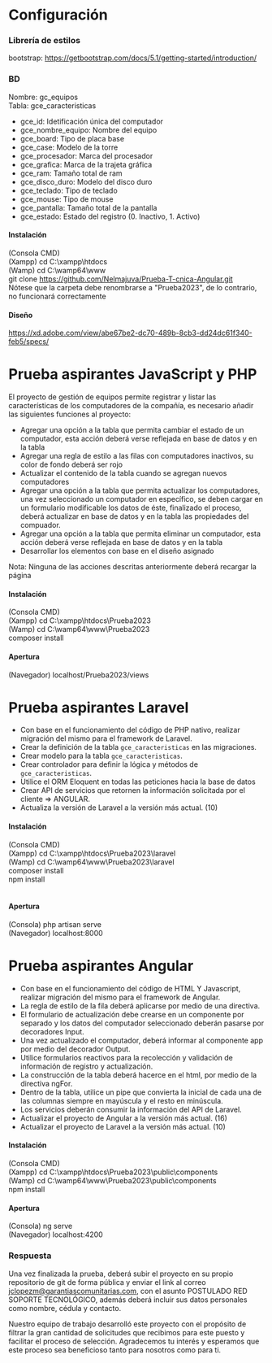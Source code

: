 # Configuración

### Librería de estilos

bootstrap: https://getbootstrap.com/docs/5.1/getting-started/introduction/

### BD

Nombre: gc_equipos <br>
Tabla: gce_caracteristicas

- gce_id: Idetificación única del computador
- gce_nombre_equipo: Nombre del equipo
- gce_board: Tipo de placa base
- gce_case: Modelo de la torre
- gce_procesador: Marca del procesador
- gce_grafica: Marca de la trajeta gráfica
- gce_ram: Tamaño total de ram
- gce_disco_duro: Modelo del disco duro
- gce_teclado: Tipo de teclado
- gce_mouse: Tipo de mouse
- gce_pantalla: Tamaño total de la pantalla
- gce_estado: Estado del registro (0. Inactivo, 1. Activo)

#### Instalación

(Consola CMD) <br>
(Xampp) cd C:\xampp\htdocs <br>
(Wamp) cd C:\wamp64\www <br>
git clone https://github.com/Nelmajuva/Prueba-T-cnica-Angular.git <br>
Nótese que la carpeta debe renombrarse a "Prueba2023", de lo contrario, no funcionará correctamente <br>

#### Diseño

https://xd.adobe.com/view/abe67be2-dc70-489b-8cb3-dd24dc61f340-feb5/specs/

# Prueba aspirantes JavaScript y PHP

El proyecto de gestión de equipos permite registrar y listar las características de los computadores de la compañía, es necesario añadir las siguientes funciones al proyecto:

- Agregar una opción a la tabla que permita cambiar el estado de un computador, esta acción deberá verse reflejada en base de datos y en la tabla
- Agregar una regla de estilo a las filas con computadores inactivos, su color de fondo deberá ser rojo
- Actualizar el contenido de la tabla cuando se agregan nuevos computadores
- Agregar una opción a la tabla que permita actualizar los computadores, una vez seleccionado un computador en específico, se deben cargar en un formulario modificable los datos de éste, finalizado el proceso, deberá actualizar en base de datos y en la tabla las propiedades del compuador.
- Agregar una opción a la tabla que permita eliminar un computador, esta acción deberá verse reflejada en base de datos y en la tabla
- Desarrollar los elementos con base en el diseño asignado

Nota: Ninguna de las acciones descritas anteriormente deberá recargar la página

#### Instalación

(Consola CMD) <br>
(Xampp) cd C:\xampp\htdocs\Prueba2023 <br>
(Wamp) cd C:\wamp64\www\Prueba2023 <br>
composer install

#### Apertura

(Navegador) localhost/Prueba2023/views

# Prueba aspirantes Laravel

- Con base en el funcionamiento del código de PHP nativo, realizar migración del mismo para el framework de Laravel.
- Crear la definición de la tabla `gce_caracteristicas` en las migraciones.
- Crear modelo para la tabla `gce_caracteristicas`.
- Crear controlador para definir la lógica y métodos de `gce_caracteristicas`.
- Utilice el ORM Eloquent en todas las peticiones hacia la base de datos
- Crear API de servicios que retornen la información solicitada por el cliente => ANGULAR.
- Actualiza la versión de Laravel a la versión más actual. (10)

#### Instalación

(Consola CMD) <br>
(Xampp) cd C:\xampp\htdocs\Prueba2023\laravel <br>
(Wamp) cd C:\wamp64\www\Prueba2023\laravel <br>
composer install <br>
npm install <br>
<br>

#### Apertura

(Consola) php artisan serve <br>
(Navegador) localhost:8000

# Prueba aspirantes Angular

- Con base en el funcionamiento del código de HTML Y Javascript, realizar migración del mismo para el framework de Angular.
- La regla de estilo de la fila deberá aplicarse por medio de una directiva.
- El formulario de actualización debe crearse en un componente por separado y los datos del computador seleccionado deberán pasarse por decoradores Input.
- Una vez actualizado el computador, deberá informar al componente app por medio del decorador Output.
- Utilice formularios reactivos para la recolección y validación de información de registro y actualización.
- La construcción de la tabla deberá hacerce en el html, por medio de la directiva ngFor.
- Dentro de la tabla, utilice un pipe que convierta la inicial de cada una de las columnas siempre en mayúscula y el resto en minúscula.
- Los servicios deberán consumir la información del API de Laravel.
- Actualizar el proyecto de Angular a la versión más actual. (16)
- Actualizar el proyecto de Laravel a la versión más actual. (10)

#### Instalación

(Consola CMD) <br>
(Xampp) cd C:\xampp\htdocs\Prueba2023\public\components <br>
(Wamp) cd C:\wamp64\www\Prueba2023\public\components <br>
npm install

#### Apertura

(Consola) ng serve <br>
(Navegador) localhost:4200

###  Respuesta

Una vez finalizada la prueba, deberá subir el proyecto en su propio repositorio de git de forma pública y enviar el link al correo jclopezm@garantiascomunitarias.com, con el asunto POSTULADO RED SOPORTE TECNOLÓGICO, además deberá incluir sus datos personales como nombre, cédula y contacto.

Nuestro equipo de trabajo desarrolló este proyecto con el propósito de filtrar la gran cantidad de solicitudes que recibimos para este puesto y facilitar el proceso de selección. Agradecemos tu interés y esperamos que este proceso sea beneficioso tanto para nosotros como para ti.
